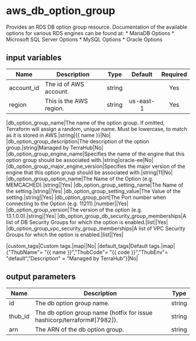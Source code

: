 # aws_db_option_group

Provides an RDS DB option group resource. Documentation of the available options for various RDS engines can be found at: * MariaDB Options * Microsoft SQL Server Options * MySQL Options * Oracle Options

## input variables

| Name | Description | Type | Default | Required |
|------|-------------|:----:|:-----:|:-----:|
|account_id|The id of AWS account.|string||Yes|
|region|This is the AWS region.|string|us-east-1|Yes|

|db_option_group_name|The name of the option group. If omitted, Terraform will assign a random, unique name. Must be lowercase, to match as it is stored in AWS.|string|{{ name }}|No|
|db_option_group_description|The description of the option group.|string|Managed by TerraHub|No|
|db_option_group_engine_name|Specifies the name of the engine that this option group should be associated with.|string|oracle-ee|No|
|db_option_group_major_engine_version|Specifies the major version of the engine that this option group should be associated with.|string|11|No|
|db_option_group_option_name|The Name of the Option (e.g. MEMCACHED).|string||Yes|
|db_option_group_setting_name|The Name of the setting.|string||Yes|
|db_option_group_setting_value|The Value of the setting.|string||Yes|
|db_option_group_port|The Port number when connecting to the Option (e.g. 11211).|number||Yes|
|db_option_group_version|The version of the option (e.g. 13.1.0.0).|string||Yes|
|db_option_group_db_security_group_memberships|A list of DB Security Groups for which the option is enabled.|list||Yes|
|db_option_group_vpc_security_group_memberships|A list of VPC Security Groups for which the option is enabled.|list||Yes|

|custom_tags|Custom tags.|map||No|
|default_tags|Default tags.|map|{"ThubName"= "{{ name }}","ThubCode"= "{{ code }}","ThubEnv"= "default","Description" = "Managed by TerraHub"}|No|

## output parameters

| Name | Description | Type |
|------|-------------|:----:|
|id|The db option group name.|string|
|thub_id|The db option group name (hotfix for issue hashicorp/terraform#[7982]).|string|
|arn|The ARN of the db option group.|string|
